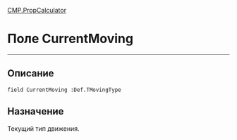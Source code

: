 ﻿---
Link: CMP.PropCalculator.@CurrentMoving
---

<!---  Навигация
[Имя проекта](#) :
-->
[CMP.PropCalculator](Default)

# Поле CurrentMoving
---

## Описание

    field CurrentMoving :Def.TMovingType

<!--
## Аргументы{#Args}

### Аргумент1

Описание аргумента 1
-->

## Назначение

Текущий тип движения.

<!--
## Пример

    CurrentMoving...
-->


